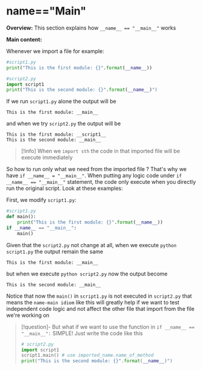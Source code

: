 # __name__=="Main"

**Overview:** This section explains how `__name__ == "__main__"` works

**Main content:**

Whenever we import a file for example:
```python 
#script1.py
print("This is the first module: {}".format(__name__))
```
```python
#script2.py 
import script1
print("This is the second module: {}".format(__name__)")
```
If we run `script1.py` alone the output will be
```log 
This is the first module: __main__
```
and when we try `script2.py` the output will be
```log 
This is the first module: __script1__
This is the second module: __main__
```
>[!info] When we `import sth` the code in that imported file will be execute immediately 

So how to run only what we need from the imported file ? That's why we have `if __name__ = "__main__"`. When putting any logic code under `if __name__ == "__main__"` statement, the code only execute when you directly run the original script. Look at these examples:

First, we modify `script1.py`:
```python
#script1.py 
def main():
	print("This is the first module: {}".format(__name__))
if __name__ == "__main__":
	main()
```
Given that the `script2.py` not change at all, when we execute `python script1.py` the output remain the same
```log 
This is the first module: __main__
```
but when we execute `python script2.py` now the output become
```log 
This is the second module: __main__
```
Notice that now the `main()` in `script1.py` is not executed in `script2.py` that means the `name-main idiom` like this will greatly help if we want to test independent code logic and not affect the other file that import from the file we're working on

>[!question]- But what if we want to use the function in `if __name__ == "__main__":`
> SIMPLE! Just write the code like this
> ```python 
> # script2.py
> import script1
> script1.main() # use imported_name.name_of_method
> print("This is the second module: {}".format(__name__)")
